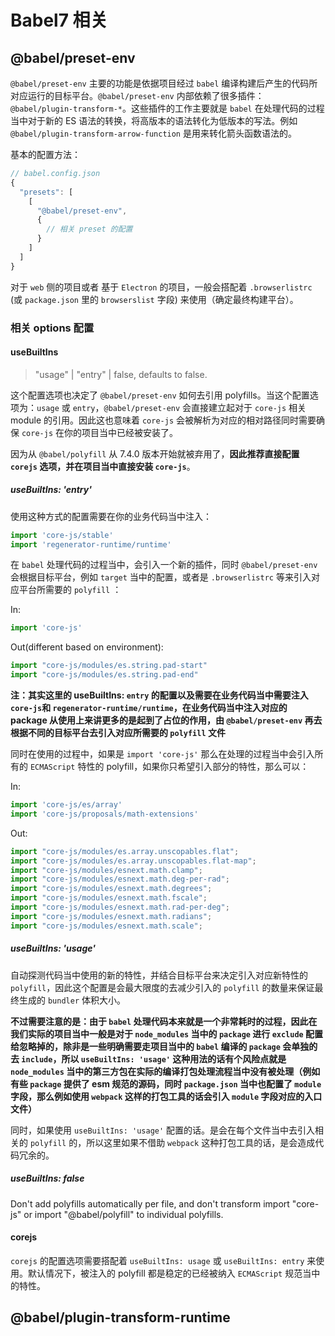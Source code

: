 # Babel7 相关

## @babel/preset-env

`@babel/preset-env` 主要的功能是依据项目经过 `babel` 编译构建后产生的代码所对应运行的目标平台。`@babel/preset-env` 内部依赖了很多插件： `@babel/plugin-transform-*`。这些插件的工作主要就是 `babel` 在处理代码的过程当中对于新的 ES 语法的转换，将高版本的语法转化为低版本的写法。例如 `@babel/plugin-transform-arrow-function` 是用来转化箭头函数语法的。

基本的配置方法：

```javascript
// babel.config.json
{
  "presets": [
    [
      "@babel/preset-env",
      {
        // 相关 preset 的配置
      }
    ]
  ]
}
```

对于 `web` 侧的项目或者 基于 `Electron` 的项目，一般会搭配着 `.browserlistrc` (或 `package.json` 里的 `browserslist` 字段) 来使用（确定最终构建平台）。

### 相关 options 配置

#### useBuiltIns

> "usage" | "entry" | false, defaults to false.

这个配置选项也决定了 `@babel/preset-env` 如何去引用 polyfills。当这个配置选项为：`usage` 或 `entry`，`@babel/preset-env` 会直接建立起对于 `core-js` 相关 module 的引用。因此这也意味着 `core-js` 会被解析为对应的相对路径同时需要确保 `core-js` 在你的项目当中已经被安装了。

因为从 `@babel/polyfill` 从 7.4.0 版本开始就被弃用了，**因此推荐直接配置 `corejs` 选项，并在项目当中直接安装 `core-js`**。

##### useBuiltIns: 'entry'

使用这种方式的配置需要在你的业务代码当中注入：

```javascript
import 'core-js/stable'
import 'regenerator-runtime/runtime'
```

在 `babel` 处理代码的过程当中，会引入一个新的插件，同时 `@babel/preset-env` 会根据目标平台，例如 `target` 当中的配置，或者是 `.browserlistrc` 等来引入对应平台所需要的 `polyfill` ：

In:

```javascript
import 'core-js'
```

Out(different based on environment):

```javascript
import "core-js/modules/es.string.pad-start"
import "core-js/modules/es.string.pad-end"
```

**注：其实这里的 useBuiltIns: `entry` 的配置以及需要在业务代码当中需要注入 `core-js`和 `regenerator-runtime/runtime`，在业务代码当中注入对应的 package 从使用上来讲更多的是起到了占位的作用，由 `@babel/preset-env` 再去根据不同的目标平台去引入对应所需要的 `polyfill` 文件**

同时在使用的过程中，如果是 `import 'core-js'` 那么在处理的过程当中会引入所有的 `ECMAScript` 特性的 polyfill，如果你只希望引入部分的特性，那么可以：

In:

```javascript
import 'core-js/es/array'
import 'core-js/proposals/math-extensions'
```

Out:

```javascript
import "core-js/modules/es.array.unscopables.flat";
import "core-js/modules/es.array.unscopables.flat-map";
import "core-js/modules/esnext.math.clamp";
import "core-js/modules/esnext.math.deg-per-rad";
import "core-js/modules/esnext.math.degrees";
import "core-js/modules/esnext.math.fscale";
import "core-js/modules/esnext.math.rad-per-deg";
import "core-js/modules/esnext.math.radians";
import "core-js/modules/esnext.math.scale";
```

##### useBuiltIns: 'usage'

自动探测代码当中使用的新的特性，并结合目标平台来决定引入对应新特性的 `polyfill`，因此这个配置是会最大限度的去减少引入的 `polyfill` 的数量来保证最终生成的 `bundler` 体积大小。

**不过需要注意的是：由于 `babel` 处理代码本来就是一个非常耗时的过程，因此在我们实际的项目当中一般是对于 `node_modules` 当中的 `package` 进行 `exclude` 配置给忽略掉的，除非是一些明确需要走项目当中的 `babel` 编译的 `package` 会单独的去 `include`，所以 `useBuiltIns: 'usage'` 这种用法的话有个风险点就是 `node_modules` 当中的第三方包在实际的编译打包处理流程当中没有被处理（例如有些 `package` 提供了 esm 规范的源码，同时 `package.json` 当中也配置了 `module` 字段，那么例如使用 `webpack` 这样的打包工具的话会引入 `module` 字段对应的入口文件）**

同时，如果使用 `useBuiltIns: 'usage'` 配置的话。是会在每个文件当中去引入相关的 `polyfill` 的，所以这里如果不借助 `webpack` 这种打包工具的话，是会造成代码冗余的。

##### useBuiltIns: false

Don't add polyfills automatically per file, and don't transform import "core-js" or import "@babel/polyfill" to individual polyfills.

#### corejs

`corejs` 的配置选项需要搭配着 `useBuiltIns: usage` 或 `useBuiltIns: entry` 来使用。默认情况下，被注入的 polyfill 都是稳定的已经被纳入 `ECMAScript` 规范当中的特性。


## @babel/plugin-transform-runtime